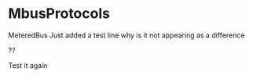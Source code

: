 # MbusProtocols
MeteredBus
Just  added  a test  line
why is it not appearing as a difference

??

Test  it  again
